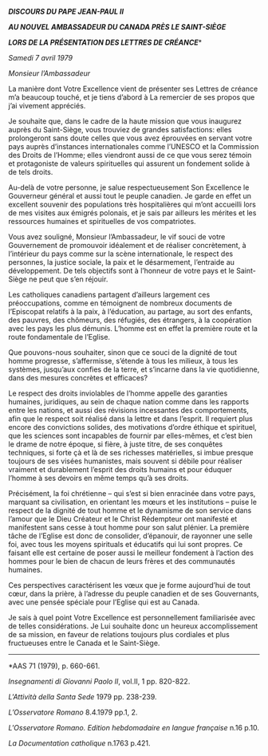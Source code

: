 ***DISCOURS DU PAPE JEAN-PAUL II***

***AU NOUVEL AMBASSADEUR DU CANADA PRÈS LE SAINT-SIÈGE***

***LORS DE LA PRÉSENTATION DES LETTRES DE CRÉANCE***\*

*Samedi 7 avril 1979*

*Monsieur l’Ambassadeur*

La manière dont Votre Excellence vient de présenter ses Lettres de créance m’a beaucoup touché, et je tiens d’abord à La remercier de ses propos que j’ai vivement appréciés.

Je souhaite que, dans le cadre de la haute mission que vous inaugurez auprès du Saint-Siège, vous trouviez de grandes satisfactions: elles prolongeront sans doute celles que vous avez éprouvées en servant votre pays auprès d’instances internationales comme l’UNESCO et la Commission des Droits de l’Homme; elles viendront aussi de ce que vous serez témoin et protagoniste de valeurs spirituelles qui assurent un fondement solide à de tels droits.

Au-delà de votre personne, je salue respectueusement Son Excellence le Gouverneur général et aussi tout le peuple canadien. Je garde en effet un excellent souvenir des populations très hospitalières qui m’ont accueilli lors de mes visites aux émigrés polonais, et je sais par ailleurs les mérites et les ressources humaines et spirituelles de vos compatriotes.

Vous avez souligné, Monsieur l’Ambassadeur, le vif souci de votre Gouvernement de promouvoir idéalement et de réaliser concrètement, à l’intérieur du pays comme sur la scène internationale, le respect des personnes, la justice sociale, la paix et le désarmement, l’entraide au développement. De tels objectifs sont à l’honneur de votre pays et le Saint-Siège ne peut que s’en réjouir.

Les catholiques canadiens partagent d’ailleurs largement ces préoccupations, comme en témoignent de nombreux documents de l’Episcopat relatifs à la paix, à l’éducation, au partage, au sort des enfants, des pauvres, des chômeurs, des réfugiés, des étrangers, à la coopération avec les pays les plus démunis. L’homme est en effet la première route et la route fondamentale de l’Eglise.

Que pouvons-nous souhaiter, sinon que ce souci de la dignité de tout homme progresse, s’affermisse, s’étende à tous les milieux, à tous les systèmes, jusqu’aux confies de la terre, et s’incarne dans la vie quotidienne, dans des mesures concrètes et efficaces?

Le respect des droits inviolables de l’homme appelle des garanties humaines, juridiques, au sein de chaque nation comme dans les rapports entre les nations, et aussi des révisions incessantes des comportements, afin que le respect soit réalisé dans la lettre et dans l’esprit. Il requiert plus encore des convictions solides, des motivations d’ordre éthique et spirituel, que les sciences sont incapables de fournir par elles-mêmes, et c’est bien le drame de notre époque, si fière, à juste titre, de ses conquêtes techniques, si forte çà et là de ses richesses matérielles, si imbue presque toujours de ses visées humanistes, mais souvent si débile pour réaliser vraiment et durablement l’esprit des droits humains et pour éduquer l’homme à ses devoirs en même temps qu’à ses droits.

Précisément, la foi chrétienne – qui s’est si bien enracinée dans votre pays, marquant sa civilisation, en orientant les mœurs et les institutions – puise le respect de la dignité de tout homme et le dynamisme de son service dans l’amour que le Dieu Créateur et le Christ Rédempteur ont manifesté et manifestent sans cesse à tout homme pour son salut plénier. La première tâche de l’Eglise est donc de consolider, d’épanouir, de rayonner une selle foi, avec tous les moyens spirituals et éducatifs qui lui sont propres. Ce faisant elle est certaine de poser aussi le meilleur fondement à l’action des hommes pour le bien de chacun de leurs frères et des communautés humaines.

Ces perspectives caractérisent les vœux que je forme aujourd’hui de tout cœur, dans la prière, à l’adresse du peuple canadien et de ses Gouvernants, avec une pensée spéciale pour l’Eglise qui est au Canada.

Je sais à quel point Votre Excellence est personnellement familiarisée avec de telles considérations. Je Lui souhaite donc un heureux accomplissement de sa mission, en faveur de relations toujours plus cordiales et plus fructueuses entre le Canada et le Saint-Siège.

* * *

\*AAS 71 (1979), p. 660-661.

*Insegnamenti di Giovanni Paolo II*, vol.II, 1 pp. 820-822.

*L'Attività della Santa Sede* 1979 pp. 238-239.

*L’Osservatore Romano* 8.4.1979 pp.1, 2.

*L'Osservatore Romano. Edition hebdomadaire en langue française* n.16 p.10.

*La Documentation catholique* n.1763 p.421.